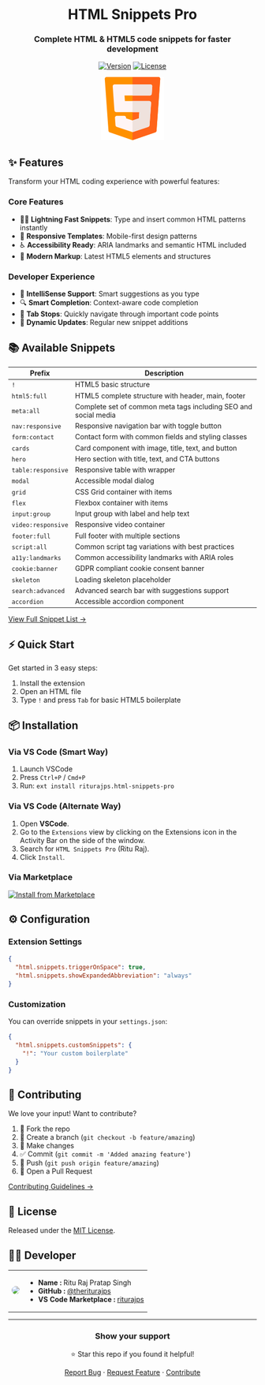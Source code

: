 <div align="center">

# HTML Snippets Pro

### Complete HTML & HTML5 code snippets for faster development

[![Version](https://img.shields.io/visual-studio-marketplace/v/riturajps.html-snippets-pro?color=blue&label=VS%20Code%20Marketplace&logo=visual-studio-code&style=flat)](https://marketplace.visualstudio.com/items?itemName=riturajps.html-snippets-pro)
[![License](https://img.shields.io/badge/License-MIT-yellow.svg?style=flat)](LICENSE)

![HTML Snippets Pro Banner](assets/logo.png)

</div>

## ✨ Features

Transform your HTML coding experience with powerful features:

### Core Features

- 🏃‍♂️ **Lightning Fast Snippets**: Type and insert common HTML patterns instantly
- 📱 **Responsive Templates**: Mobile-first design patterns
- ♿ **Accessibility Ready**: ARIA landmarks and semantic HTML included
- 🎨 **Modern Markup**: Latest HTML5 elements and structures

### Developer Experience

- 📝 **IntelliSense Support**: Smart suggestions as you type
- 🔍 **Smart Completion**: Context-aware code completion
- 🎯 **Tab Stops**: Quickly navigate through important code points
- 🔄 **Dynamic Updates**: Regular new snippet additions

## 📚 Available Snippets

| Prefix             | Description                                                     |
| ------------------ | --------------------------------------------------------------- |
| `!`                | HTML5 basic structure                                           |
| `html5:full`       | HTML5 complete structure with header, main, footer              |
| `meta:all`         | Complete set of common meta tags including SEO and social media |
| `nav:responsive`   | Responsive navigation bar with toggle button                    |
| `form:contact`     | Contact form with common fields and styling classes             |
| `cards`            | Card component with image, title, text, and button              |
| `hero`             | Hero section with title, text, and CTA buttons                  |
| `table:responsive` | Responsive table with wrapper                                   |
| `modal`            | Accessible modal dialog                                         |
| `grid`             | CSS Grid container with items                                   |
| `flex`             | Flexbox container with items                                    |
| `input:group`      | Input group with label and help text                            |
| `video:responsive` | Responsive video container                                      |
| `footer:full`      | Full footer with multiple sections                              |
| `script:all`       | Common script tag variations with best practices                |
| `a11y:landmarks`   | Common accessibility landmarks with ARIA roles                  |
| `cookie:banner`    | GDPR compliant cookie consent banner                            |
| `skeleton`         | Loading skeleton placeholder                                    |
| `search:advanced`  | Advanced search bar with suggestions support                    |
| `accordion`        | Accessible accordion component                                  |

[View Full Snippet List →](https://github.com/theriturajps/html-snippets-pro/wiki/snippets)

## ⚡ Quick Start

Get started in 3 easy steps:

1. Install the extension
2. Open an HTML file
3. Type `!` and press `Tab` for basic HTML5 boilerplate

## 📦 Installation

### Via VS Code (Smart Way)

1. Launch VSCode
2. Press `Ctrl+P` / `Cmd+P`
3. Run: `ext install riturajps.html-snippets-pro`

### Via VS Code (Alternate Way)

1. Open **VSCode**.
2. Go to the `Extensions` view by clicking on the Extensions icon in the Activity Bar on the side of the window.
3. Search for `HTML Snippets Pro` (Ritu Raj).
4. Click `Install`.

### Via Marketplace

[![Install from Marketplace](https://img.shields.io/badge/Install%20from-Marketplace-blue.svg)](https://marketplace.visualstudio.com/items?itemName=riturajps.html-snippets-pro)

## ⚙️ Configuration

### Extension Settings

```json
{
  "html.snippets.triggerOnSpace": true,
  "html.snippets.showExpandedAbbreviation": "always"
}
```

### Customization

You can override snippets in your `settings.json`:

```json
{
  "html.snippets.customSnippets": {
    "!": "Your custom boilerplate"
  }
}
```

## 🤝 Contributing

We love your input! Want to contribute?

1. 🍴 Fork the repo
2. 🌿 Create a branch (`git checkout -b feature/amazing`)
3. 📝 Make changes
4. ✅ Commit (`git commit -m 'Added amazing feature'`)
5. 📌 Push (`git push origin feature/amazing`)
6. 🔄 Open a Pull Request

[Contributing Guidelines →](CONTRIBUTING.md)

## 📝 License

Released under the [MIT License](LICENSE).

## 👨‍💻 Developer

<div align="center">
<table>
  <tr>
    <td>
      <img src="https://github.com/theriturajps.png" width="100" style="border-radius:50%">
    </td>
    <td>
      <ul>
        <li><b>Name :</b> Ritu Raj Pratap Singh</li>
        <li><b>GitHub :</b> <a href="https://github.com/theriturajps">@theriturajps</a></li>
        <li><b>VS Code Marketplace :</b> <a href="https://marketplace.visualstudio.com/publishers/riturajps">riturajps</a></li>
      </ul>
    </td>
  </tr>
</table>
</div>

---

<div align="center">

### Show your support

⭐️ Star this repo if you found it helpful!

[Report Bug](https://github.com/theriturajps/html-snippets-pro/issues) · [Request Feature](https://github.com/theriturajps/html-snippets-pro/issues) · [Contribute](https://github.com/theriturajps/html-snippets-pro/CONTRIBUTING.md)

</div>
